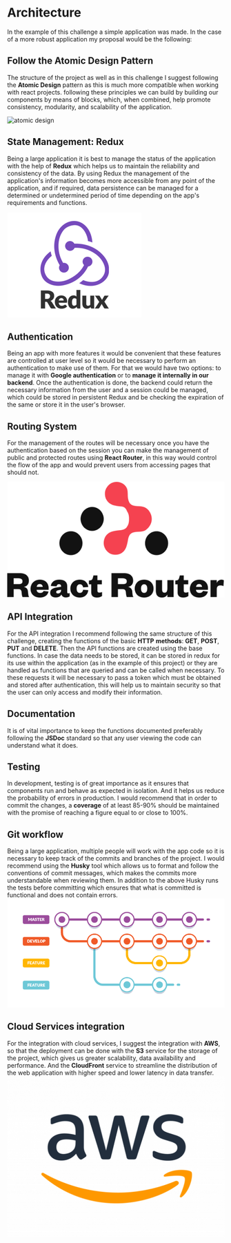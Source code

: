 # Architecture

In the example of this challenge a simple application was made. In the case of a more robust application my proposal would be the following:

## Follow the Atomic Design Pattern

The structure of the project as well as in this challenge I suggest following the **Atomic Design** pattern as this is much more compatible when working with react projects. following these principles we can build by building our components by means of blocks, which, when combined, help promote consistency, modularity, and scalability of the application.

![atomic design](image.png)

## State Management: Redux

Being a large application it is best to manage the status of the application with the help of **Redux** which helps us to maintain the reliability and consistency of the data. By using Redux the management of the application's information becomes more accessible from any point of the application, and if required, data persistence can be managed for a determined or undetermined period of time depending on the app's requirements and functions.

![redux](image-1.png)

## Authentication

Being an app with more features it would be convenient that these features are controlled at user level so it would be necessary to perform an authentication to make use of them. For that we would have two options: to manage it with **Google authentication** or to **manage it internally in our backend**.
Once the authentication is done, the backend could return the necessary information from the user and a session could be managed, which could be stored in persistent Redux and be checking the expiration of the same or store it in the user's browser.

## Routing System

For the management of the routes will be necessary once you have the authentication based on the session you can make the management of public and protected routes using **React Router**, in this way would control the flow of the app and would prevent users from accessing pages that should not.

![react router](image-2.png)

## API Integration

For the API integration I recommend following the same structure of this challenge, creating the functions of the basic **HTTP** **methods**: **GET**, **POST**, **PUT** and **DELETE**. Then the API functions are created using the base functions.
In case the data needs to be stored, it can be stored in redux for its use within the application (as in the example of this project) or they are handled as functions that are queried and can be called when necessary.
To these requests it will be necessary to pass a token which must be obtained and stored after authentication, this will help us to maintain security so that the user can only access and modify their information.

## Documentation

It is of vital importance to keep the functions documented preferably following the **JSDoc** standard so that any user viewing the code can understand what it does.

## Testing

In development, testing is of great importance as it ensures that components run and behave as expected in isolation. And it helps us reduce the probability of errors in production. I would recommend that in order to commit the changes, a **coverage** of at least 85-90% should be maintained with the promise of reaching a figure equal to or close to 100%.

## Git workflow

Being a large application, multiple people will work with the app code so it is necessary to keep track of the commits and branches of the project. I would recommend using the **Husky** tool which allows us to format and follow the conventions of commit messages, which makes the commits more understandable when reviewing them. In addition to the above Husky runs the tests before committing which ensures that what is committed is functional and does not contain errors.
![git-workflow](image-4.png)

## Cloud Services integration

For the integration with cloud services, I suggest the integration with **AWS**, so that the deployment can be done with the **S3** service for the storage of the project, which gives us greater scalability, data availability and performance. And the **CloudFront** service to streamline the distribution of the web application with higher speed and lower latency in data transfer.
![aws](image-3.png)
